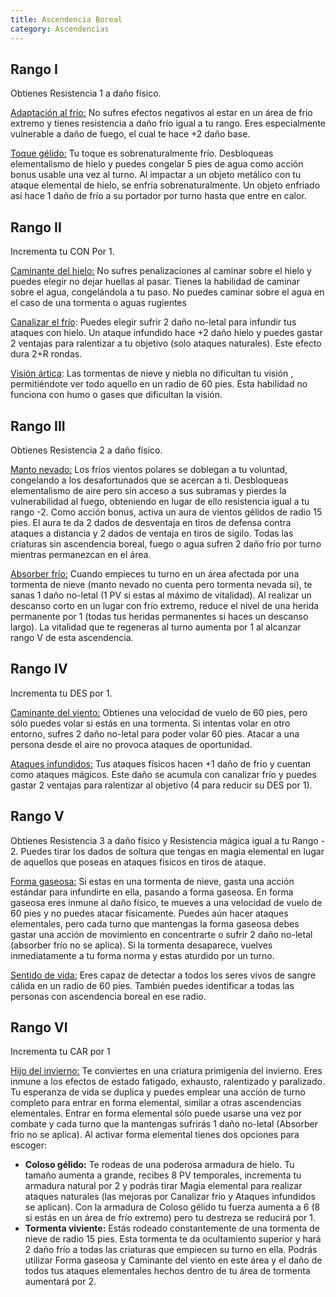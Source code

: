 ```yaml
---
title: Ascendencia Boreal
category: Ascendencias
---
```


## Rango I

Obtienes Resistencia 1 a daño físico. 

<u>Adaptación al frío:</u> No sufres efectos negativos al estar en un área de frio extremo y tienes resistencia a daño frío igual a tu rango. Eres especialmente vulnerable a daño de fuego, el cual te hace +2 daño base.

<u>Toque gélido:</u> Tu toque es sobrenaturalmente frío. Desbloqueas elementalismo de hielo y puedes congelar 5 pies de agua como acción bonus usable una vez al turno. Al impactar a un objeto metálico con tu ataque  elemental de hielo, se enfría sobrenaturalmente. Un objeto enfriado así hace 1 daño de frío a su portador por turno hasta que entre en calor.

## Rango II

Incrementa tu CON Por 1.

<u>Caminante del hielo:</u> No sufres penalizaciones al caminar sobre el hielo y puedes elegir no dejar huellas al pasar. Tienes la habilidad de caminar sobre el agua, congelándola a tu paso. No puedes caminar sobre el agua en el caso de una tormenta o aguas rugientes

<u>Canalizar el frío</u>: Puedes elegir sufrir 2 daño no-letal para infundir tus ataques con hielo. Un ataque infundido hace +2 daño hielo y puedes  gastar 2 ventajas para ralentizar a tu objetivo (solo ataques naturales). Este efecto dura 2+R rondas.

<u>Visión ártica</u>: Las tormentas de nieve y niebla no dificultan tu visión , permitiéndote ver todo aquello en un radio de 60 pies. Esta habilidad no funciona con humo o gases que dificultan la visión.

## Rango III 

Obtienes Resistencia 2 a daño físico. 

<u>Manto nevado:</u> Los fríos vientos polares se doblegan a tu voluntad, congelando a los desafortunados que se acercan a ti. Desbloqueas elementalismo de aire pero sin acceso a sus subramas y pierdes la vulnerabilidad al fuego, obteniendo en lugar de ello resistencia igual a tu rango -2. Como acción bonus, activa un aura de vientos gélidos de radio 15 pies. El aura te da 2 dados de desventaja en tiros de defensa contra ataques a distancia y 2 dados de ventaja en tiros de sigilo. Todas las criaturas sin ascendencia boreal, fuego o agua sufren 2 daño frío por turno mientras permanezcan en el área.

<u>Absorber frío:</u> Cuando empieces tu turno en un área afectada por una tormenta de nieve (manto nevado no cuenta pero tormenta nevada si), te sanas 1 daño no-letal (1 PV si estas al máximo de vitalidad). Al realizar un descanso corto en un lugar con frío extremo, reduce el nivel de una herida permanente por 1 (todas tus heridas permanentes si haces un descanso largo). La vitalidad que te regeneras al turno aumenta por 1 al alcanzar rango V de esta ascendencia.

## Rango IV

Incrementa tu DES por 1.

<u>Caminante del viento:</u> Obtienes  una velocidad de vuelo de 60 pies, pero sólo puedes volar si estás en una tormenta. Si intentas volar en otro entorno, sufres  2 daño no-letal para poder volar 60 pies. Atacar a una persona desde el aire no provoca ataques de oportunidad.

<u>Ataques infundidos:</u> Tus ataques físicos hacen +1 daño de frío y cuentan como ataques mágicos. Este daño se acumula con canalizar frío y puedes gastar 2 ventajas para ralentizar al objetivo (4 para reducir su DES por 1).

## Rango V 

Obtienes Resistencia 3 a daño físico y Resistencia mágica igual a tu Rango - 2. Puedes tirar los dados de soltura que tengas en magia elemental en lugar de aquellos que poseas en ataques físicos en tiros de ataque.

<u>Forma gaseosa:</u> Si estas en una tormenta de nieve, gasta una acción estándar para infundirte en ella, pasando a forma gaseosa. En forma gaseosa eres inmune al daño físico, te mueves a una velocidad de vuelo de 60 pies y no puedes atacar físicamente. Puedes aún hacer ataques elementales, pero cada turno que mantengas la forma gaseosa debes gastar una acción de movimiento en concentrarte o sufrir 2 daño no-letal (absorber frío no se aplica). Si la tormenta desaparece, vuelves inmediatamente a tu forma norma y estas aturdido por un turno.

<u>Sentido de vida:</u> Eres capaz de detectar a todos los seres vivos de sangre cálida en un radio de 60 pies. También puedes identificar a todas las personas con ascendencia boreal en ese radio.

## Rango VI

Incrementa tu CAR por 1

<u>Hijo del invierno:</u> Te conviertes en una criatura primigenia del invierno. Eres inmune a los efectos de estado fatigado, exhausto, ralentizado y paralizado. Tu esperanza de vida se duplica y puedes emplear una acción de turno completo para entrar en forma elemental, similar a otras ascendencias elementales. Entrar en forma elemental sólo puede usarse una vez por combate y cada turno que la mantengas sufrirás 1 daño no-letal (Absorber frío no se aplica). Al activar forma elemental tienes dos opciones para escoger:

- **Coloso gélido:** Te rodeas de una poderosa armadura de hielo. Tu tamaño aumenta a grande, recibes 8 PV temporales, incrementa tu armadura natural por 2 y podrás tirar Magia elemental para realizar ataques naturales (las mejoras por Canalizar frío y Ataques infundidos se aplican). Con la armadura de Coloso gélido tu fuerza aumenta a 6 (8 si estás en un área de frío extremo) pero tu destreza se reducirá por 1.
- **Tormenta viviente:** Estás rodeado constantemente de una tormenta de nieve de radio 15 pies. Esta tormenta te da ocultamiento superior y hará 2 daño frío a todas las criaturas que empiecen su turno en ella. Podrás utilizar Forma gaseosa y Caminante del viento en este área y el daño de todos tus ataques elementales hechos dentro de tu área de tormenta aumentará por 2. 

